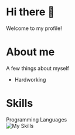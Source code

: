 # Hi there 👋
Welcome to my profile!

# About me
A few things about myself
- Hardworking
# Skills
Programming Languages <br>
![My Skills](https://skillicons.dev/icons?i=c,java)
